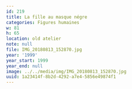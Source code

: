 ```yaml
---
id: 219
title: La fille au masque négre
categories: Figures humaines
w: 81
h: 65
location: old atelier
note: null
file: IMG_20180813_152870.jpg
year: '1999'
year_start: 1999
year_end: null
image: ../../media/img/IMG_20180813_152870.jpg
uuid: 1a23414f-8b2d-4292-a7e4-5856e49874f1
---
```


